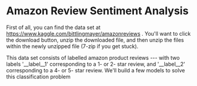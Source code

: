 # Amazon Review Sentiment Analysis

First of all, you can find the data set at https://www.kaggle.com/bittlingmayer/amazonreviews .  You'll want to click the download button, unzip the downloaded file, and then unzip the files within the newly unzipped file (7-zip if you get stuck).

This data set consists of labelled amazon product reviews --- with two labels '__label__1' corresponding to a 1- or 2- star review, and '__label__2' corresponding to a 4- or 5- star review.  We'll build a few models to solve this classification problem
